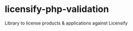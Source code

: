 licensify-php-validation
========================

Library to license products &amp; applications against Licensify
